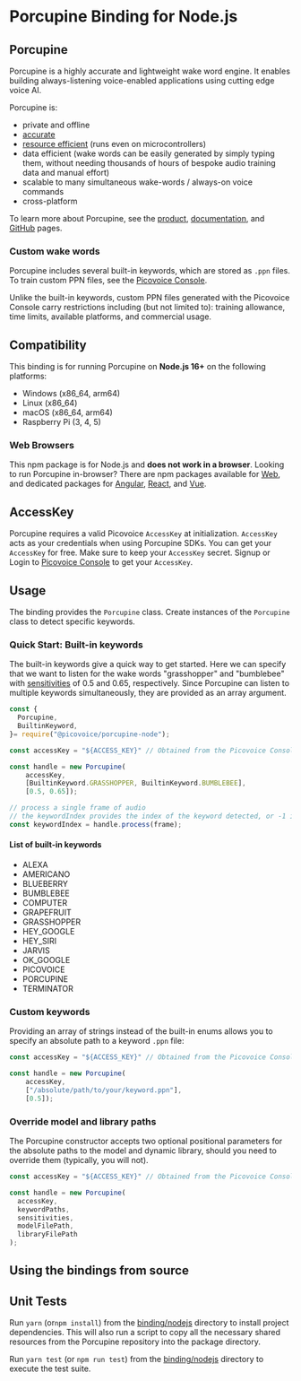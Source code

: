 # Porcupine Binding for Node.js

## Porcupine

Porcupine is a highly accurate and lightweight wake word engine. It enables building always-listening voice-enabled applications using cutting edge voice AI.

Porcupine is:

- private and offline
- [accurate](https://github.com/Picovoice/wake-word-benchmark)
- [resource efficient](https://www.youtube.com/watch?v=T0tAnh8tUQg) (runs even on microcontrollers)
- data efficient (wake words can be easily generated by simply typing them, without needing thousands of hours of bespoke audio training data and manual effort)
- scalable to many simultaneous wake-words / always-on voice commands
- cross-platform

To learn more about Porcupine, see the [product](https://picovoice.ai/products/porcupine/), [documentation](https://picovoice.ai/docs/), and [GitHub](https://github.com/Picovoice/porcupine/) pages.

### Custom wake words

Porcupine includes several built-in keywords, which are stored as `.ppn` files. To train custom PPN files, see the [Picovoice Console](https://console.picovoice.ai/).

Unlike the built-in keywords, custom PPN files generated with the Picovoice Console carry restrictions including (but not limited to): training allowance, time limits, available platforms, and commercial usage.

## Compatibility

This binding is for running Porcupine on **Node.js 16+** on the following platforms:

- Windows (x86_64, arm64)
- Linux (x86_64)
- macOS (x86_64, arm64)
- Raspberry Pi (3, 4, 5)

### Web Browsers

This npm package is for Node.js and **does not work in a browser**. Looking to run Porcupine in-browser? There are npm packages available for [Web](https://www.npmjs.com/package/@picovoice/porcupine-web), and dedicated packages for [Angular](https://www.npmjs.com/package/@picovoice/porcupine-angular), [React](https://www.npmjs.com/package/@picovoice/porcupine-react), and [Vue](https://www.npmjs.com/package/@picovoice/porcupine-vue).

## AccessKey

Porcupine requires a valid Picovoice `AccessKey` at initialization. `AccessKey` acts as your credentials when using Porcupine SDKs.
You can get your `AccessKey` for free. Make sure to keep your `AccessKey` secret.
Signup or Login to [Picovoice Console](https://console.picovoice.ai/) to get your `AccessKey`.

## Usage

The binding provides the `Porcupine` class. Create instances of the `Porcupine` class to detect specific keywords.

### Quick Start: Built-in keywords

The built-in keywords give a quick way to get started. Here we can specify that we want to listen for the wake words "grasshopper" and "bumblebee" with [sensitivities](https://picovoice.ai/docs/faq/porcupine/#what-should-i-set-the-sensitivity-value-to) of 0.5 and 0.65, respectively. Since Porcupine can listen to multiple keywords simultaneously, they are provided as an array argument.

```javascript
const {
  Porcupine,
  BuiltinKeyword,
}= require("@picovoice/porcupine-node");

const accessKey = "${ACCESS_KEY}" // Obtained from the Picovoice Console (https://console.picovoice.ai/)

const handle = new Porcupine(
    accessKey,
    [BuiltinKeyword.GRASSHOPPER, BuiltinKeyword.BUMBLEBEE],
    [0.5, 0.65]);

// process a single frame of audio
// the keywordIndex provides the index of the keyword detected, or -1 if no keyword was detected
const keywordIndex = handle.process(frame);
```

#### List of built-in keywords

- ALEXA
- AMERICANO
- BLUEBERRY
- BUMBLEBEE
- COMPUTER
- GRAPEFRUIT
- GRASSHOPPER
- HEY_GOOGLE
- HEY_SIRI
- JARVIS
- OK_GOOGLE
- PICOVOICE
- PORCUPINE
- TERMINATOR

### Custom keywords

Providing an array of strings instead of the built-in enums allows you to specify an absolute path to a keyword `.ppn` file:

```javascript
const accessKey = "${ACCESS_KEY}" // Obtained from the Picovoice Console (https://console.picovoice.ai/)

const handle = new Porcupine(
    accessKey,
    ["/absolute/path/to/your/keyword.ppn"],
    [0.5]);
```

### Override model and library paths

The Porcupine constructor accepts two optional positional parameters for the absolute paths to the model and dynamic library, should you need to override them (typically, you will not).

```javascript
const accessKey = "${ACCESS_KEY}" // Obtained from the Picovoice Console (https://console.picovoice.ai/)

const handle = new Porcupine(
  accessKey,
  keywordPaths,
  sensitivities,
  modelFilePath,
  libraryFilePath
);
```

## Using the bindings from source

## Unit Tests

Run `yarn` (or`npm install`) from the [binding/nodejs](https://github.com/Picovoice/porcupine/tree/master/binding/nodejs) directory to install project dependencies. This will also run a script to copy all the necessary shared resources from the Porcupine repository into the package directory.

Run `yarn test` (or `npm run test`) from the [binding/nodejs](https://github.com/Picovoice/porcupine/tree/master/binding/nodejs) directory to execute the test suite.
